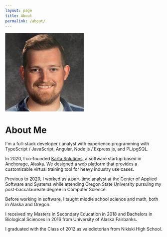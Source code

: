 ```yaml
---
layout: page
title: About
permalink: /about/
---
```

<img src="selfie.jpeg" alt="Colton Anderson"
	title="Colton Anderson" width="50%" height="50%" />
# About Me
I'm a full-stack developer / analyst with experience programming with TypeScript / JavaScript, Angular, Node.js / Express.js, and PL/pgSQL. 

In 2020, I co-founded [Karta Solutions](karta.solutions), a software startup based in Anchorage, Alaska. We designed a web platform that provides a customizable virtual training tool for heavy industry use cases.

Previous to 2020, I worked as a part-time analyst at the Center of Applied Software and Systems while attending Oregon State University pursuing my post-baccalaureate degree in Computer Science. 

Before working in software, I taught middle school science and math, both in Alaska and Oregon. 

I received my Masters in Secondary Education in 2018 and Bachelors in Biological Sciences in 2016 from University of Alaska Fairbanks. 

I graduated with the Class of 2012 as valedictorian from Nikiski High School.